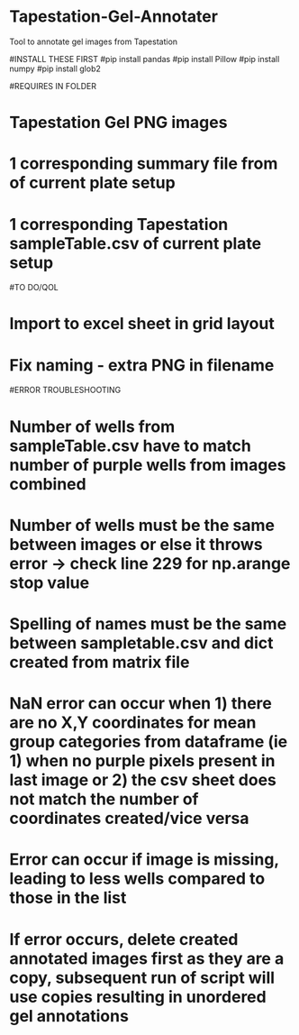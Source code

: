 # Tapestation-Gel-Annotater
Tool to annotate gel images from Tapestation

#INSTALL THESE FIRST
#pip install pandas
#pip install Pillow
#pip install numpy
#pip install glob2

#REQUIRES IN FOLDER
# Tapestation Gel PNG images
# 1 corresponding summary file from of current plate setup
# 1 corresponding Tapestation sampleTable.csv of current plate setup

#TO DO/QOL
# Import to excel sheet in grid layout
# Fix naming - extra PNG in filename

#ERROR TROUBLESHOOTING
# Number of wells from sampleTable.csv have to match number of purple wells from images combined
# Number of wells must be the same between images or else it throws error -> check line 229 for np.arange stop value
# Spelling of names must be the same between sampletable.csv and dict created from matrix file
# NaN error can occur when 1) there are no X,Y coordinates for mean group categories from dataframe (ie 1) when no purple pixels present in last image or 2) the csv sheet does not match the number of coordinates created/vice versa
# Error can occur if image is missing, leading to less wells compared to those in the list
# If error occurs, delete created annotated images first as they are a copy, subsequent run of script will use copies resulting in unordered gel annotations
